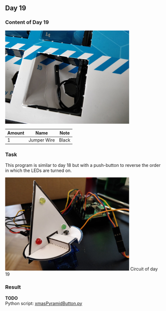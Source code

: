 ## Day 19

### Content of Day 19

![Content of Day 19](assets/IMG_20171219_120534.jpg)

Amount | Name | Note
--- | --- | ---
1 | Jumper Wire | Black

### Task
This program is similar to day 18 but with a push-button to reverse the order in which the LEDs are turned on.

![Circuit of Day 19](assets/IMG_20171224_143316.jpg)
Circuit of day 19

### Result

**TODO**  
Python script: [xmasPyramidButton.py](xmasPyramidButton.py)
